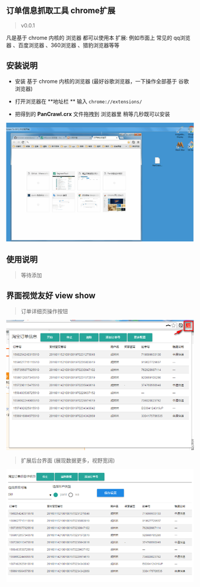 ## 订单信息抓取工具  chrome扩展

>v0.0.1

凡是基于 chrome 内核的 浏览器 都可以使用本 扩展: 例如市面上 常见的  qq浏览器 、百度浏览器 、360浏览器 、猎豹浏览器等等



## 安装说明

- 安装 基于 chrome 内核的浏览器 (最好谷歌浏览器，一下操作全部基于 谷歌浏览器)

- 打开浏览器在 **地址栏 ** 输入 `chrome://extensions/`

- 把得到的 **PanCrawl.crx** 文件拖拽到 浏览器里 稍等几秒既可以安装


![](./help/PanCrawlHelp.gif)

## 使用说明

>等待添加


## 界面视觉友好 view show


>订单详细页操作按钮

![](./img/po.png)


>扩展后台界面 (展现数据更多，视野宽阔)


![](./img/more.png)




